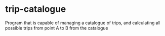 # trip-catalogue
Program that is capable of managing a catalogue of trips, and calculating all possible trips from point A to B from the catalogue
